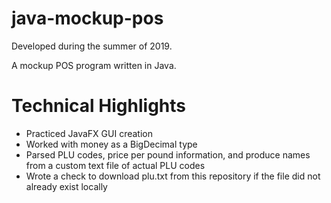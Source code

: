 # java-mockup-pos
Developed during the summer of 2019.

A mockup POS program written in Java.

# Technical Highlights
* Practiced JavaFX GUI creation
* Worked with money as a BigDecimal type
* Parsed PLU codes, price per pound information, and produce names from a custom text file of actual PLU codes
* Wrote a check to download plu.txt from this repository if the file did not already exist locally

